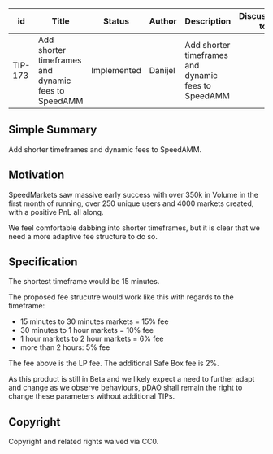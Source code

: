
| id | Title | Status | Author | Description | Discussions to | Created |
| ----------- | ----------- | ----------- | ----------- | ----------- | ----------- | ----------- |
| TIP-173 | Add shorter timeframes and dynamic fees to SpeedAMM | Implemented | Danijel | Add shorter timeframes and dynamic fees to SpeedAMM |  | 2023-10-02
 
## Simple Summary
Add shorter timeframes and dynamic fees to SpeedAMM.

## Motivation

SpeedMarkets saw massive early success with over 350k in Volume in the first month of running, over 250 unique users and 4000 markets created, with a positive PnL all along.  

We feel comfortable dabbing into shorter timeframes, but it is clear that we need a more adaptive fee structure to do so.  

## Specification
 
The shortest timeframe would be 15 minutes. 

The proposed fee strucutre would work like this with regards to the timeframe:  

* 15 minutes to 30 minutes markets = 15% fee
* 30 minutes to 1 hour markets = 10% fee
* 1 hour markets to 2 hour markets = 6% fee
* more than 2 hours: 5% fee  

The fee above is the LP fee. The additional Safe Box fee is 2%. 

As this product is still in Beta and we likely expect a need to further adapt and change as we observe behaviours, pDAO shall remain the right to change these parameters without additional TIPs.  

## Copyright
 
Copyright and related rights waived via CC0.
